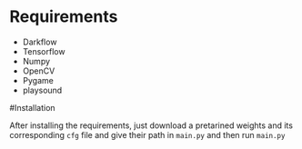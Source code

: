 # Requirements

* Darkflow
* Tensorflow
* Numpy
* OpenCV
* Pygame
* playsound

#Installation

After installing the requirements, just download a pretarined weights and its corresponding `cfg` file and give their path in  `main.py` and then run `main.py`
